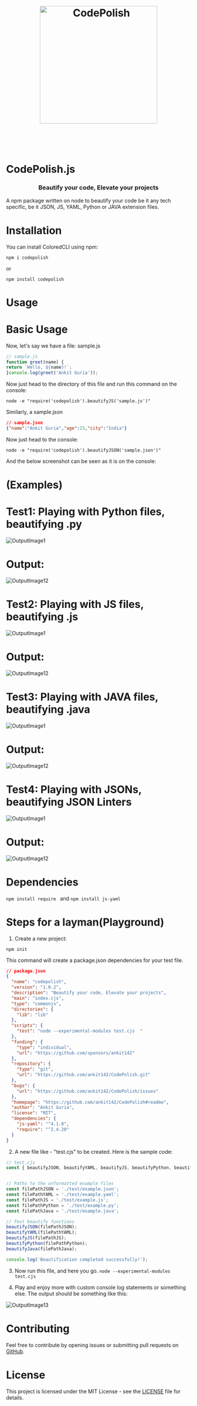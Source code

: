 <h1 align="center">
	<br>
	<br>
	<img width="320" src="https://github.com/ankit142/CodePolish/blob/main/media/CodePolishLogo.png" alt="CodePolish">
	<br>
	<br>
	<br>
</h1>

# CodePolish.js

<h3 align = "center">
Beautify your code, Elevate your projects
</h3>
A npm package written on node to beautify your code be it any tech specific, be it JSON, JS, YAML, Python or JAVA extension files.

# Installation
You can install ColoredCLI using npm:

`npm i codepolish`

or

`npm install codepolish`

# Usage

# Basic Usage 

Now, let's say we have a file: sample.js

```javascript
// sample.js
function greet(name) {
return `Hello, ${name}!`;
}console.log(greet('Ankit Guria'));
```

Now just head to the directory of this file and run this command on the console:

`node -e "require('codepolish').beautifyJS('sample.js')"`

Similarly, a sample.json

```JSON
// sample.json
{"name":"Ankit Guria","age":25,"city":"India"}
```
Now just head to the console:

`node -e "require('codepolish').beautifyJSON('sample.json')"`

And the below screenshot can be seen as it is on the console:


# (Examples)

# Test1: Playing with Python files, beautifying .py

![OutputImage1](https://github.com/ankit142/CodePolish/blob/main/media/earlierPY.png)

# Output:

![OutputImage12](https://github.com/ankit142/CodePolish/blob/main/media/formattedPY.png)

# Test2: Playing with JS files, beautifying .js

![OutputImage1](https://github.com/ankit142/CodePolish/blob/main/media/earlierJS.png)

# Output:

![OutputImage12](https://github.com/ankit142/CodePolish/blob/main/media/formattedJS.png)

# Test3: Playing with JAVA files, beautifying .java

![OutputImage1](https://github.com/ankit142/CodePolish/blob/main/media/earlierJAVA.png)

# Output:

![OutputImage12](https://github.com/ankit142/CodePolish/blob/main/media/formattedJAVA.png)

# Test4: Playing with JSONs, beautifying JSON Linters

![OutputImage1](https://github.com/ankit142/CodePolish/blob/main/media/earlierJSON.png)

# Output:

![OutputImage12](https://github.com/ankit142/CodePolish/blob/main/media/formattedJSON.png)


# Dependencies

`npm install require `
and 
`npm install js-yaml `

# Steps for a layman(Playground)
1. Create a new project: 

`npm init`

This command will create a package.json dependencies for your test file.

```json
// package.json
{
  "name": "codepolish",
  "version": "1.0.2",
  "description": "Beautify your code, Elevate your projects",
  "main": "index.cjs",
  "type": "commonjs",
  "directories": {
    "lib": "lib"
  },
  "scripts": {
    "test": "node --experimental-modules test.cjs  "
  },
  "funding": {
    "type": "individual",
    "url": "https://github.com/sponsors/ankit142"
  },
  "repository": {
    "type": "git",
    "url": "https://github.com/ankit142/CodePolish.git"
  },
  "bugs": {
    "url": "https://github.com/ankit142/CodePolish/issues"
  },
  "homepage": "https://github.com/ankit142/CodePolish#readme",
  "author": "Ankit Guria",
  "license": "MIT",
  "dependencies": {
    "js-yaml": "^4.1.0",
    "require": "^2.4.20"
  }
}

```

2. A new file like - "test.cjs" to be created. 
Here is the sample code:
```javascript
// test.cjs
const { beautifyJSON, beautifyYAML, beautifyJS, beautifyPython, beautifyJava } = require('./index.cjs');


// Paths to the unformatted example files
const filePathJSON = './test/example.json';
const filePathYAML = './test/example.yaml';
const filePathJS = './test/example.js';
const filePathPython = './test/example.py';
const filePathJava = './test/example.java';

// Test beautify functions
beautifyJSON(filePathJSON);
beautifyYAML(filePathYAML);
beautifyJS(filePathJS);
beautifyPython(filePathPython);
beautifyJava(filePathJava);

console.log('Beautification completed successfully!');

```
3. Now run this file, and here you go.
`node --experimental-modules test.cjs`

4. Play and enjoy more with custom console log statements or something else.
The output should be something like this: 

![OutputImage13](https://github.com/ankit142/CodePolish/blob/main/media/output.png)
# Contributing
Feel free to contribute by opening issues or submitting pull requests on [GitHub](https://github.com/ankit142/CodePolish).

# License
This project is licensed under the MIT License - see the [LICENSE](https://github.com/ankit142/CodePolish/blob/main/LICENSE) file for details.